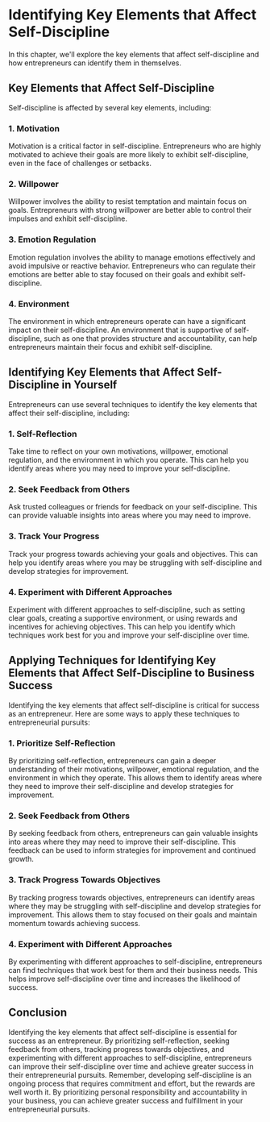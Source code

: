 # Identifying Key Elements that Affect Self-Discipline

In this chapter, we'll explore the key elements that affect self-discipline and how entrepreneurs can identify them in themselves.

Key Elements that Affect Self-Discipline
----------------------------------------

Self-discipline is affected by several key elements, including:

### 1. Motivation

Motivation is a critical factor in self-discipline. Entrepreneurs who are highly motivated to achieve their goals are more likely to exhibit self-discipline, even in the face of challenges or setbacks.

### 2. Willpower

Willpower involves the ability to resist temptation and maintain focus on goals. Entrepreneurs with strong willpower are better able to control their impulses and exhibit self-discipline.

### 3. Emotion Regulation

Emotion regulation involves the ability to manage emotions effectively and avoid impulsive or reactive behavior. Entrepreneurs who can regulate their emotions are better able to stay focused on their goals and exhibit self-discipline.

### 4. Environment

The environment in which entrepreneurs operate can have a significant impact on their self-discipline. An environment that is supportive of self-discipline, such as one that provides structure and accountability, can help entrepreneurs maintain their focus and exhibit self-discipline.

Identifying Key Elements that Affect Self-Discipline in Yourself
----------------------------------------------------------------

Entrepreneurs can use several techniques to identify the key elements that affect their self-discipline, including:

### 1. Self-Reflection

Take time to reflect on your own motivations, willpower, emotional regulation, and the environment in which you operate. This can help you identify areas where you may need to improve your self-discipline.

### 2. Seek Feedback from Others

Ask trusted colleagues or friends for feedback on your self-discipline. This can provide valuable insights into areas where you may need to improve.

### 3. Track Your Progress

Track your progress towards achieving your goals and objectives. This can help you identify areas where you may be struggling with self-discipline and develop strategies for improvement.

### 4. Experiment with Different Approaches

Experiment with different approaches to self-discipline, such as setting clear goals, creating a supportive environment, or using rewards and incentives for achieving objectives. This can help you identify which techniques work best for you and improve your self-discipline over time.

Applying Techniques for Identifying Key Elements that Affect Self-Discipline to Business Success
------------------------------------------------------------------------------------------------

Identifying the key elements that affect self-discipline is critical for success as an entrepreneur. Here are some ways to apply these techniques to entrepreneurial pursuits:

### 1. Prioritize Self-Reflection

By prioritizing self-reflection, entrepreneurs can gain a deeper understanding of their motivations, willpower, emotional regulation, and the environment in which they operate. This allows them to identify areas where they need to improve their self-discipline and develop strategies for improvement.

### 2. Seek Feedback from Others

By seeking feedback from others, entrepreneurs can gain valuable insights into areas where they may need to improve their self-discipline. This feedback can be used to inform strategies for improvement and continued growth.

### 3. Track Progress Towards Objectives

By tracking progress towards objectives, entrepreneurs can identify areas where they may be struggling with self-discipline and develop strategies for improvement. This allows them to stay focused on their goals and maintain momentum towards achieving success.

### 4. Experiment with Different Approaches

By experimenting with different approaches to self-discipline, entrepreneurs can find techniques that work best for them and their business needs. This helps improve self-discipline over time and increases the likelihood of success.

Conclusion
----------

Identifying the key elements that affect self-discipline is essential for success as an entrepreneur. By prioritizing self-reflection, seeking feedback from others, tracking progress towards objectives, and experimenting with different approaches to self-discipline, entrepreneurs can improve their self-discipline over time and achieve greater success in their entrepreneurial pursuits. Remember, developing self-discipline is an ongoing process that requires commitment and effort, but the rewards are well worth it. By prioritizing personal responsibility and accountability in your business, you can achieve greater success and fulfillment in your entrepreneurial pursuits.


